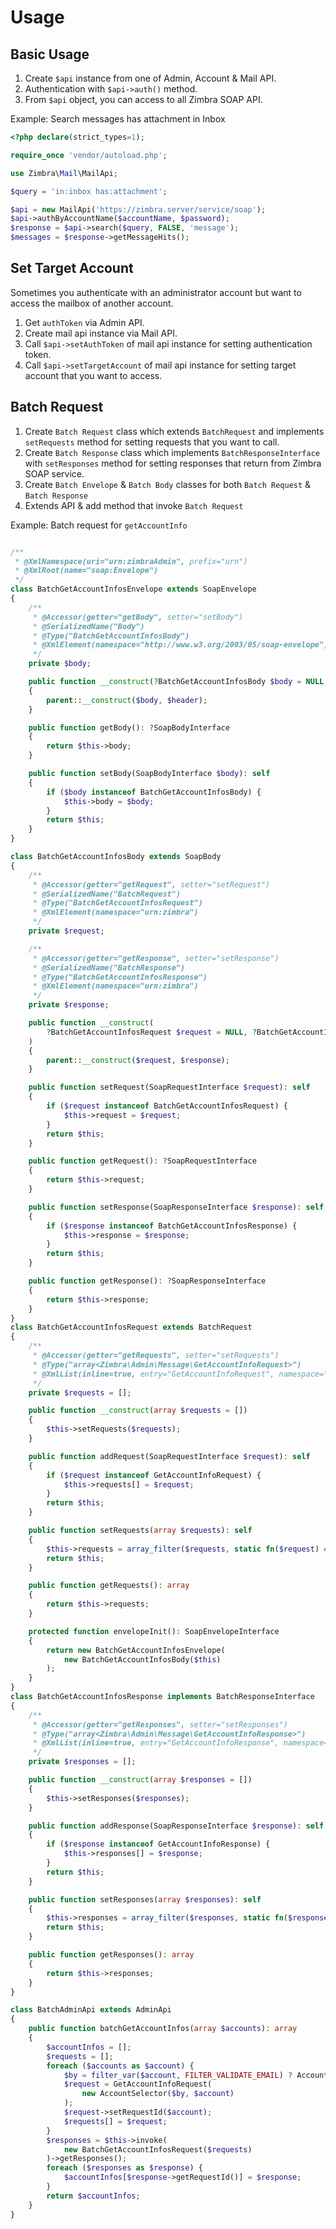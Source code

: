 Usage
=====

## Basic Usage
1. Create `$api` instance from one of Admin, Account & Mail API.
2. Authentication with `$api->auth()` method.
3. From `$api` object, you can access to all Zimbra SOAP API.

Example: Search messages has attachment in Inbox
```php
<?php declare(strict_types=1);

require_once 'vendor/autoload.php';

use Zimbra\Mail\MailApi;

$query = 'in:inbox has:attachment';

$api = new MailApi('https://zimbra.server/service/soap');
$api->authByAccountName($accountName, $password);
$response = $api->search($query, FALSE, 'message');
$messages = $response->getMessageHits();
```

## Set Target Account
Sometimes you authenticate with an administrator account but want to access the mailbox of another account.
1. Get `authToken` via Admin API.
2. Create mail api instance via Mail API.
3. Call `$api->setAuthToken` of mail api instance for setting authentication token.
4. Call `$api->setTargetAccount` of mail api instance for setting target account that you want to access.

## Batch Request
1. Create `Batch Request` class which extends `BatchRequest` and implements `setRequests` method for setting requests that you want to call.
2. Create `Batch Response` class which implements `BatchResponseInterface` with `setResponses` method for setting responses that return from Zimbra SOAP service.
3. Create `Batch Envelope` & `Batch Body` classes for both `Batch Request` & `Batch Response`
4. Extends API & add method that invoke `Batch Request`

Example: Batch request for `getAccountInfo`
```php

/**
 * @XmlNamespace(uri="urn:zimbraAdmin", prefix="urn")
 * @XmlRoot(name="soap:Envelope")
 */
class BatchGetAccountInfosEnvelope extends SoapEnvelope
{
    /**
     * @Accessor(getter="getBody", setter="setBody")
     * @SerializedName("Body")
     * @Type("BatchGetAccountInfosBody")
     * @XmlElement(namespace="http://www.w3.org/2003/05/soap-envelope")
     */
    private $body;

    public function __construct(?BatchGetAccountInfosBody $body = NULL, ?SoapHeader $header = NULL)
    {
        parent::__construct($body, $header);
    }

    public function getBody(): ?SoapBodyInterface
    {
        return $this->body;
    }

    public function setBody(SoapBodyInterface $body): self
    {
        if ($body instanceof BatchGetAccountInfosBody) {
            $this->body = $body;
        }
        return $this;
    }
}

class BatchGetAccountInfosBody extends SoapBody
{
    /**
     * @Accessor(getter="getRequest", setter="setRequest")
     * @SerializedName("BatchRequest")
     * @Type("BatchGetAccountInfosRequest")
     * @XmlElement(namespace="urn:zimbra")
     */
    private $request;

    /**
     * @Accessor(getter="getResponse", setter="setResponse")
     * @SerializedName("BatchResponse")
     * @Type("BatchGetAccountInfosResponse")
     * @XmlElement(namespace="urn:zimbra")
     */
    private $response;

    public function __construct(
        ?BatchGetAccountInfosRequest $request = NULL, ?BatchGetAccountInfosResponse $response = NULL
    )
    {
        parent::__construct($request, $response);
    }

    public function setRequest(SoapRequestInterface $request): self
    {
        if ($request instanceof BatchGetAccountInfosRequest) {
            $this->request = $request;
        }
        return $this;
    }

    public function getRequest(): ?SoapRequestInterface
    {
        return $this->request;
    }

    public function setResponse(SoapResponseInterface $response): self
    {
        if ($response instanceof BatchGetAccountInfosResponse) {
            $this->response = $response;
        }
        return $this;
    }

    public function getResponse(): ?SoapResponseInterface
    {
        return $this->response;
    }
}
class BatchGetAccountInfosRequest extends BatchRequest
{
    /**
     * @Accessor(getter="getRequests", setter="setRequests")
     * @Type("array<Zimbra\Admin\Message\GetAccountInfoRequest>")
     * @XmlList(inline=true, entry="GetAccountInfoRequest", namespace="urn:zimbraAdmin")
     */
    private $requests = [];

    public function __construct(array $requests = [])
    {
        $this->setRequests($requests);
    }

    public function addRequest(SoapRequestInterface $request): self
    {
        if ($request instanceof GetAccountInfoRequest) {
            $this->requests[] = $request;
        }
        return $this;
    }

    public function setRequests(array $requests): self
    {
        $this->requests = array_filter($requests, static fn($request) => $request instanceof GetAccountInfoRequest);
        return $this;
    }

    public function getRequests(): array
    {
        return $this->requests;
    }

    protected function envelopeInit(): SoapEnvelopeInterface
    {
        return new BatchGetAccountInfosEnvelope(
            new BatchGetAccountInfosBody($this)
        );
    }
}
class BatchGetAccountInfosResponse implements BatchResponseInterface
{
    /**
     * @Accessor(getter="getResponses", setter="setResponses")
     * @Type("array<Zimbra\Admin\Message\GetAccountInfoResponse>")
     * @XmlList(inline=true, entry="GetAccountInfoResponse", namespace="urn:zimbraAdmin")
     */
    private $responses = [];

    public function __construct(array $responses = [])
    {
        $this->setResponses($responses);
    }

    public function addResponse(SoapResponseInterface $response): self
    {
        if ($response instanceof GetAccountInfoResponse) {
            $this->responses[] = $response;
        }
        return $this;
    }

    public function setResponses(array $responses): self
    {
        $this->responses = array_filter($responses, static fn($response) => $response instanceof GetAccountInfoResponse);
        return $this;
    }

    public function getResponses(): array
    {
        return $this->responses;
    }
}

class BatchAdminApi extends AdminApi
{
    public function batchGetAccountInfos(array $accounts): array
    {
        $accountInfos = [];
        $requests = [];
        foreach ($accounts as $account) {
            $by = filter_var($account, FILTER_VALIDATE_EMAIL) ? AccountBy::NAME() : AccountBy::ID();
            $request = GetAccountInfoRequest(
                new AccountSelector($by, $account)
            );
            $request->setRequestId($account);
            $requests[] = $request;
        }
        $responses = $this->invoke(
            new BatchGetAccountInfosRequest($requests)
        )->getResponses();
        foreach ($responses as $response) {
            $accountInfos[$response->getRequestId()] = $response;
        }
        return $accountInfos;
    }
}
```
